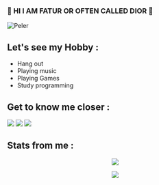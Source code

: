 ### 💭 HI I AM FATUR OR OFTEN CALLED DIOR :grimacing:
![Peler](https://telegra.ph/file/35e203b774a3ff2534291.jpg)

## Let's see my Hobby :
- Hang out
- Playing music
- Playing Games
- Study programming

## Get to know me closer :
<p>
    <a href="https://t.me/uurfavboys1" target="blank"><img src="https://img.shields.io/badge/dior-30302f?style=flat&logo=telegram" /></a>
    <a href="https://t.me/diorplayingwords" target="blank"><img src="https://img.shields.io/badge/sukasukadior-30302f?style=flat&logo=telegram" /></a>
    <a href="https://instagram.com/fatur.285" target="blank"><img src="https://img.shields.io/badge/fatur-30302f?style=flat&logo=instagram" /></a>

## Stats from me :
<p align="center"><a href="https://github.com/DIORrios285"><img src="https://github-readme-stats.vercel.app/api?username=DIORrios285&show_icons=true&theme=dracula"></a></p>
<p align="center"><a href="https://github.com/DIORrios285"><img src="https://github-readme-stats.vercel.app/api/top-langs/?username=DIORrios285&theme=dracula&layout=compact"></a></p>
